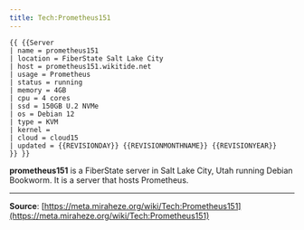 ```yaml
---
title: Tech:Prometheus151
---
```


```
{{ {{Server
| name = prometheus151
| location = FiberState Salt Lake City
| host = prometheus151.wikitide.net
| usage = Prometheus
| status = running
| memory = 4GB
| cpu = 4 cores
| ssd = 150GB U.2 NVMe
| os = Debian 12
| type = KVM
| kernel =
| cloud = cloud15
| updated = {{REVISIONDAY}} {{REVISIONMONTHNAME}} {{REVISIONYEAR}}
}} }}
```

**prometheus151** is a FiberState server in Salt Lake City, Utah running Debian Bookworm. It is a server that hosts Prometheus.

----
**Source**: [https://meta.miraheze.org/wiki/Tech:Prometheus151](https://meta.miraheze.org/wiki/Tech:Prometheus151)